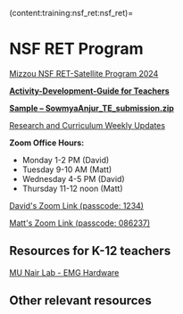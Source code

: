 (content:training:nsf_ret:nsf_ret)=

# NSF RET Program

<a href="https://mailmissouri-my.sharepoint.com/:w:/g/personal/nairs_umsystem_edu/EW5lPsgLDEJAqQzDgB7cKeABdeUm7ez7RgBZ88oR1uIsAQ?e=q3mDj2" target="_blank">Mizzou NSF RET-Satellite Program 2024</a>

**[](content:training:nsf_ret:page1)**

**<a href="https://mailmissouri-my.sharepoint.com/:w:/g/personal/nairs_umsystem_edu/EcRYHJhXelNAi2z6V2JesJUBvfsFci3jj60b3v-JM9dhmA?e=pnKuVR&xsdata=MDV8MDJ8dm92d21AbWlzc291cmkuZWR1fGY0ZDdlZjFjMTY4NzQ5ZWJlZWRkMDhkY2E1MTBhMjU4fGUzZmVmZGJlZjdlOTQwMWJhNTFhMzU1ZTAxYjA1YTg5fDB8MHw2Mzg1NjY3MzgwNTk5OTk1MTh8VW5rbm93bnxUV0ZwYkdac2IzZDhleUpXSWpvaU1DNHdMakF3TURBaUxDSlFJam9pVjJsdU16SWlMQ0pCVGlJNklrMWhhV3dpTENKWFZDSTZNbjA9fDB8fHw%3d&sdata=Qy8zVHdnRHFkYzA1NC84c1VIK2ZidG5rMnQ5T2lsSkVqK0RvVlpwQzlDUT0%3d" target="_blank">Activity-Development-Guide for Teachers</a>**

**<a href="https://mailmissouri-my.sharepoint.com/:u:/g/personal/nairs_umsystem_edu/EdynfH6_WvxMhjmFxCA9lJkB5e4NLszdGTI3qJUO8UlA0Q?e=EXyCur&xsdata=MDV8MDJ8dm92d21AbWlzc291cmkuZWR1fDU4N2U4ODllMjhmNjRmMDdkN2M0MDhkY2IxYmI2NmI2fGUzZmVmZGJlZjdlOTQwMWJhNTFhMzU1ZTAxYjA1YTg5fDB8MHw2Mzg1ODA2NjU2MzY4NjM4NjJ8VW5rbm93bnxUV0ZwYkdac2IzZDhleUpXSWpvaU1DNHdMakF3TURBaUxDSlFJam9pVjJsdU16SWlMQ0pCVGlJNklrMWhhV3dpTENKWFZDSTZNbjA9fDB8fHw%3d&sdata=VDBsbis1aWtsWUhtUjhwMU1WMmp1QmVKVmlGUEJoV0lSbGtVZnFldjA5Zz0%3d" target="_blank">Sample – SowmyaAnjur_TE_submission.zip</a>**

<a href="https://mailmissouri-my.sharepoint.com/:f:/g/personal/nairs_umsystem_edu/Eugqtmi99mpKpNzTS8jxtAABwqjhfX2wiA2wh63vfjAhLg?xsdata=MDV8MDJ8dm92d21AbWlzc291cmkuZWR1fGVmOGNkN2RkOTBjMTQ5NGE0N2NiMDhkYzk0NmVlY2MwfGUzZmVmZGJlZjdlOTQwMWJhNTFhMzU1ZTAxYjA1YTg5fDB8MHw2Mzg1NDg0NTIwODc5NTc0NzB8VW5rbm93bnxUV0ZwYkdac2IzZDhleUpXSWpvaU1DNHdMakF3TURBaUxDSlFJam9pVjJsdU16SWlMQ0pCVGlJNklrMWhhV3dpTENKWFZDSTZNbjA9fDB8fHw%3d&sdata=aEsrMjNuL3JsakZmTUM4ejdRNWpJV1ZDTDFnREk1aUhFY0xRU0RiQ2FlWT0%3d" target="_blank">Research and Curriculum Weekly Updates</a>

**Zoom Office Hours:** 
- Monday 1-2 PM (David)
- Tuesday 9-10 AM (Matt)  
- Wednesday 4-5 PM (David)
- Thursday 11-12 noon (Matt)

<a href="https://umsystem.zoom.us/j/7870965682?pwd=Qlp1UFRDV0JRdk1VVDBGQzh2Nm9KQT09" target="_blank">David's Zoom Link (passcode: 1234)</a>

<a href="https://umsystem.zoom.us/j/4200649065?pwd=TE85Z3NtZ2VISFpyN3YwaklJK2NSQT09" target="_blank">Matt's Zoom Link  (passcode: 086237)</a>

## Resources for K-12 teachers

[](content:training:hs:microbit-1)

<a href="https://mailmissouri-my.sharepoint.com/:w:/g/personal/nairs_umsystem_edu/EQNAXPISaoJFhxDaDN2s4gYBZiJnOBM6kdFGvXwV6Mqisw?e=5O61yi&xsdata=MDV8MDJ8dm92d21AbWlzc291cmkuZWR1fGQzMWFiYWI4ZDAwMjQ4MDdhNWZhMDhkY2FjYzM4ZjZhfGUzZmVmZGJlZjdlOTQwMWJhNTFhMzU1ZTAxYjA1YTg5fDB8MHw2Mzg1NzUyMDMxMzgxNTE1NzV8VW5rbm93bnxUV0ZwYkdac2IzZDhleUpXSWpvaU1DNHdMakF3TURBaUxDSlFJam9pVjJsdU16SWlMQ0pCVGlJNklrMWhhV3dpTENKWFZDSTZNbjA9fDB8fHw%3d&sdata=cnJhL3hsUXJFek9TdmRkZ1g0QS95NHM0b1FMMmJZeS9UaEE2U3UrV3FsVT0%3d" target="_blank">MU Nair Lab - EMG Hardware</a>

## Other relevant resources

[](content:training:nsf_ret:page2)

[](content:training:nsf_ret:page3)
